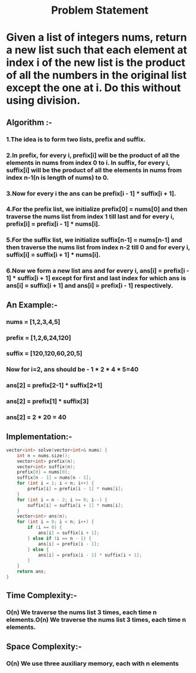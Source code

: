 # <p align="center"> Problem Statement<p>
# <p>Given a list of integers nums, return a new list such that each element at index i of the new list is the product of all the numbers in the original list except the one at i. Do this without using division.</p>
## Algorithm :-
### 1.The idea is to form two lists, prefix and suffix. 
### 2.In prefix, for every i, prefix[i] will be the product of all the elements in nums from index 0 to i. In suffix, for every i, suffix[i] will be the product of all the elements in nums from index n-1(n is length of nums) to 0. 
### 3.Now for every i the ans can be prefix[i - 1] * suffix[i + 1].
### 4.For the prefix list, we initialize prefix[0] = nums[0] and then traverse the nums list from index 1 till last and for every i, prefix[i] = prefix[i - 1] * nums[i]. 
### 5.For the suffix list, we initialize suffix[n-1] = nums[n-1] and then traverse the nums list from index n-2 till 0 and for every i, suffix[i] = suffix[i + 1] * nums[i]. 
### 6.Now we form a new list ans and for every i, ans[i] = prefix[i - 1] * suffix[i + 1] except for first and last index for which ans is ans[i] = suffix[i + 1] and ans[i] = prefix[i - 1] respectively.
## An Example:-
### nums = [1,2,3,4,5]
### prefix = [1,2,6,24,120]
### suffix = [120,120,60,20,5]
### Now for i=2, ans should be - 1 * 2 * 4 * 5=40
### ans[2] = prefix[2-1] * suffix[2+1]
### ans[2] = prefix[1] * suffix[3]
### ans[2] = 2 * 20 = 40
## Implementation:-
```c++
vector<int> solve(vector<int>& nums) {
    int n = nums.size();
    vector<int> prefix(n);
    vector<int> suffix(n);
    prefix[0] = nums[0];
    suffix[n - 1] = nums[n - 1];
    for (int i = 1; i < n; i++) {
        prefix[i] = prefix[i - 1] * nums[i];
    }
    for (int i = n - 2; i >= 0; i--) {
        suffix[i] = suffix[i + 1] * nums[i];
    }
    vector<int> ans(n);
    for (int i = 0; i < n; i++) {
        if (i == 0) {
            ans[i] = suffix[i + 1];
        } else if (i == n - 1) {
            ans[i] = prefix[i - 1];
        } else {
            ans[i] = prefix[i - 1] * suffix[i + 1];
        }
    }
    return ans;
}
```
## Time Complexity:-
### O(n) We traverse the nums list 3 times, each time n elements.O(n) We traverse the nums list 3 times, each time n elements.
## Space Complexity:-
### O(n) We use three auxiliary memory, each with n elements
  

